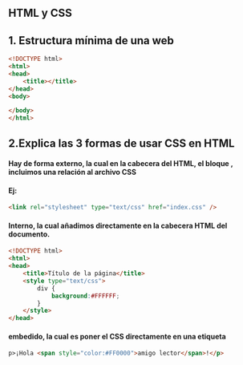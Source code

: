 ## HTML y CSS
## 1. Estructura mínima de una web
```html
<!DOCTYPE html>
<html>
<head>
	<title></title>
</head>
<body>

</body>
</html>

```
## 2.Explica las 3 formas de usar CSS en HTML
#### Hay de forma externo, la cual en la cabecera del HTML, el bloque <head> </head>, incluimos una relación al archivo CSS
#### Ej:
```html
<link rel="stylesheet" type="text/css" href="index.css" />
```
#### Interno, la cual añadimos directamente en la cabecera HTML del documento.
```html
<!DOCTYPE html>
<html>
<head>
    <title>Título de la página</title>
    <style type="text/css">
        div {
            background:#FFFFFF;
        }
    </style>
</head>

```
#### embedido, la cual es poner el CSS directamente en una etiqueta
```html
p>¡Hola <span style="color:#FF0000">amigo lector</span>!</p>

```

